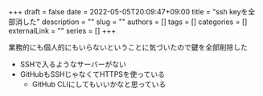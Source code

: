 +++ 
draft = false
date = 2022-05-05T20:09:47+09:00
title = "ssh keyを全部消した"
description = ""
slug = ""
authors = []
tags = []
categories = []
externalLink = ""
series = []
+++

業務的にも個人的にもいらないということに気づいたので鍵を全部削除した

- SSHで入るようなサーバーがない
- GitHubもSSHじゃなくてHTTPSを使っている
  - GitHub CLIにしてもいいかなと思っている

